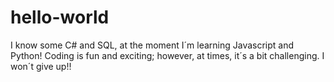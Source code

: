 # hello-world

I know some C# and SQL, at the moment I´m learning Javascript and Python!
Coding is fun and exciting; however, at times, it´s a bit challenging.
I won´t give up!!
